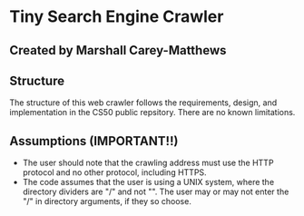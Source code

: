 # Tiny Search Engine Crawler
## Created by Marshall Carey-Matthews

## Structure

The structure of this web crawler follows the requirements, design, and implementation in the CS50 public repsitory. There are no known limitations.

## Assumptions (IMPORTANT!!)

- The user should note that the crawling address must use the HTTP protocol and no other protocol, including HTTPS.
- The code assumes that the user is using a UNIX system, where the directory dividers are "/" and not "\". The user may or may not enter the "/" in directory arguments, if they so choose.

